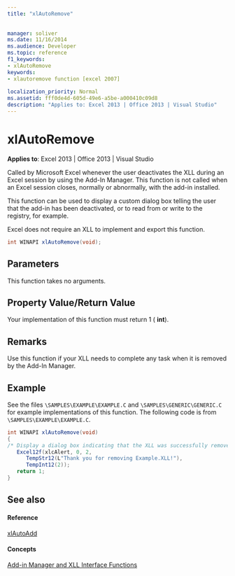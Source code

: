 ```yaml
---
title: "xlAutoRemove"
 
 
manager: soliver
ms.date: 11/16/2014
ms.audience: Developer
ms.topic: reference
f1_keywords:
- xlAutoRemove
keywords:
- xlautoremove function [excel 2007]
 
localization_priority: Normal
ms.assetid: fff0de4d-605d-49e6-a5be-a000410c09d8
description: "Applies to: Excel 2013 | Office 2013 | Visual Studio"
---
```


# xlAutoRemove

 **Applies to**: Excel 2013 | Office 2013 | Visual Studio 
  
Called by Microsoft Excel whenever the user deactivates the XLL during an Excel session by using the Add-In Manager. This function is not called when an Excel session closes, normally or abnormally, with the add-in installed.
  
This function can be used to display a custom dialog box telling the user that the add-in has been deactivated, or to read from or write to the registry, for example.
  
Excel does not require an XLL to implement and export this function. 
  
```cs
int WINAPI xlAutoRemove(void);
```

## Parameters

This function takes no arguments.
  
## Property Value/Return Value

Your implementation of this function must return 1 ( **int**).
  
## Remarks

Use this function if your XLL needs to complete any task when it is removed by the Add-In Manager.
  
## Example

See the files  `\SAMPLES\EXAMPLE\EXAMPLE.C` and  `\SAMPLES\GENERIC\GENERIC.C` for example implementations of this function. The following code is from  `\SAMPLES\EXAMPLE\EXAMPLE.C`.
  
```cs
int WINAPI xlAutoRemove(void)
{
/* Display a dialog box indicating that the XLL was successfully removed */
   Excel12f(xlcAlert, 0, 2,
      TempStr12(L"Thank you for removing Example.XLL!"),
      TempInt12(2));
   return 1;
}
```

## See also

#### Reference

[xlAutoAdd](xlautoadd.md)
#### Concepts

[Add-in Manager and XLL Interface Functions](add-in-manager-and-xll-interface-functions.md)

